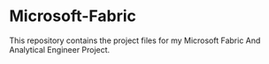 # Microsoft-Fabric
This repository contains the project files for my Microsoft Fabric And Analytical Engineer Project.
